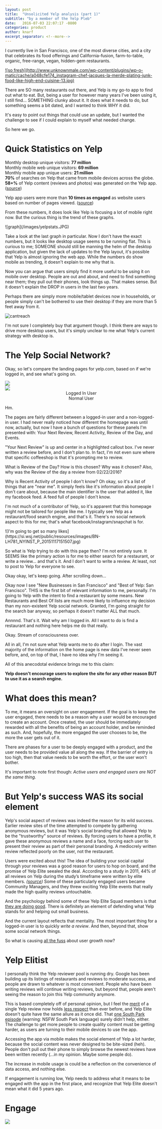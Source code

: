 ```yaml
---
layout: post
title:  "Unsolicited Yelp analysis (part 1)"
subtitle: "by a member of the Yelp Pleb"
date:   2016-07-03 22:07:17 -0800
categories: product
author: knarf
excerpt_separator: <!--more-->
---
```


I currently live in San Francisco, one of the most diverse cities, and a city that celebrates its food offerings and California-fusion, farm-to-table, organic, free-range, vegan, hidden-gem restaurants. 

<a href="#" class="image featured">
![so fresh](http://www.unknownmale.com/wp-content/plugins/wp-o-matic/cache/a048cfe174_instagram-chef-jacques-la-merde-plating-junk-food-like-high-end-cuisine-13.jpg)
</a> 

There are SO many restaurants out there, and Yelp is my go-to app to find out what to eat. But, being a user for however many years I've been using it, I still find... SOMETHING clunky about it.  It does what it needs to do, but something seems a bit dated, and I wanted to think WHY it did. 

It's easy to point out things that could use an update, but I wanted the challenge to see if I could explain to myself what needed change.

So here we go.  

<!--more-->

Quick Statistics on Yelp
========================
Monthly desktop unique visitors: **77 million**  
Monthly mobile web unique visitors: **69 million**  
Monthly mobile app unique users: **21 million**  
**70%** of searches on Yelp that came from mobile devices across the globe.  
**58+%** of Yelp content (reviews and photos) was generated on the Yelp app.  ([source](https://www.yelp.com/factsheet))

Yelp app users were more than **10 times as engaged** as website users based on number of pages viewed.  ([source](http://www.prnewswire.com/news-releases/yelp-announces-fourth-quarter-and-full-year-2015-financial-results-300216659.html))

From these numbers, it does look like Yelp is focusing a lot of mobile right now. But the curious thing is the trend of these graphs. 

<span class="image fit">
![graph](/images/yelpstats.JPG)
</span>

Take a look at the last graph in particular. Now I don't have the exact numbers, but it looks like desktop usage seems to be running flat. This is curious to me; SOMEONE should still be manning the helm of the desktop application, but given the lack of updates to the Yelp layout, it's possible that Yelp is almost ignoring the web app. While the numbers do show mobile as trending, it doesn't explain to me why that is.  

Now you can argue that users simply find it more useful to be using it on mobile over desktop. People are out and about, and need to find something near them; they pull out their phones, look things up.  That makes sense. But it doesn't explain the DROP in users in the last two years. 

Perhaps there are simply more mobile/tablet devices now in households, or people simply can't be bothered to use their desktop if they are more than 5 feet away from it.  

![cantreach](http://www.laughtard.com/wp-content/uploads/2014/11/When-Im-lying-on-the-couch-and-cant-quite-reach-my-phone.gif)

I'm not sure I completely buy that argument though.  I think there are ways to drive more desktop users, but it's simply unclear to me what Yelp's current strategy with desktop is. 

The Yelp Social Network?
========================

Okay, so let's compare the landing pages for yelp.com, based on if we're logged in, and see what's going on. 

<div class="row uniform">
	<div class="6u">
	<span class="image fit"><img src="/images/yelp-home-in.JPG"></span> 
	</div>
	<div class="6u">
	<span class="image fit"><img src="/images/yelp-home-out.JPG"></span>
	</div>
</div>
<div class="row uniform">
	<div class="6u" style="text-align:center;">
	Logged In User
	</div>
	<div class="6u" style="text-align:center;">
	Normal User
	</div>
</div>
<p></p>

Hm. 

The pages are fairly different between a logged-in user and a non-logged-in user.  I had never really noticed how different the homepage was until now, actually, but now I have a bunch of questions for these panels I'm presented with: Your Next Review, Recent Activity, Review of the Day, and Events. 

"Your Next Review" is up and center in a highlighted callout box. I've never written a review before, and I don't plan to. In fact, I'm not even sure where that specific coffeeshop is that it's prompting me to review. 

What is Review of the Day? How is this chosen? Why was it chosen? Also, why was the Review of the day a review from 02/22/2016?  

Why is Recent Activity of people I don't know? Oh okay, so it's a list of things that are "near me".  It simply feels like it's information about people I don't care about, because the main identifier is the user that added it, like my facebook feed. A feed full of people I don't know. 

I'm not much of a contributor of Yelp, so it's apparent that this homepage might not be tailored for people like me. I typically see Yelp as a restaurant/food search engine, and that's it. There's no social network aspect to this for me; that's what facebook/instagram/snapchat is for. 

<span class="image fit">
![I'm going to get so many likes](https://si.wsj.net/public/resources/images/BN-LH781_NYINST_P_20151117151507.jpg)
</span>

So what is Yelp trying to do with this page then?  I'm not entirely sure. It SEEMS like the primary action is for me to either search for a restaurant, or write a review... and that's it. And I don't want to write a review.  At least, not to post to Yelp for everyone to see. 

Okay okay, let's keep going.  After scrolling down...

Okay now I see "New Businesses in San Francisco" and "Best of Yelp: San Francisco". THIS is the first bit of relevant information to me, personally. I'm going to Yelp with the intent to find a restaurant by some means.  New Restaurants and Best Of lists are much more likely to influence my decision than my non-existent Yelp social network.  Granted, I'm going straight for the search bar anyway, so perhaps it doesn't matter ALL that much.

Annnnd. That's it. Wait why am I logged in. All I want to do is find a restaurant and nothing here helps me do that really. 

Okay. Stream of consciousness over. 

All in all, I'm not sure what Yelp wants me to do after I login. The vast majority of the information on the home page is new data I've never seen before, and, on top of that, I have no idea why I'm seeing it. 

All of this anecodotal evidence brings me to this claim:

**Yelp doesn't encourage users to explore the site for any other reason BUT to use it as a search engine.**

What does this mean?
====================

To me, it means an oversight on user engagement. If the goal is to keep the user engaged, there needs to be a reason why a user would be encouraged to create an account. Once created, the user should be immediately rewarded with all the benefits of being an account holder, and be reminded as such.  And, hopefully, the more engaged the user chooses to be, the more the user gets out of it.

There are phases for a user to be deeply engaged with a product, and the user needs to be provided value all along the way. If the barrier of entry is too high, then that value needs to be worth the effort, or the user won't bother. 

It's important to note first though: *Active users and engaged users are NOT the same thing.*

But Yelp's success WAS its social element
=========================================

Yelp's social aspect of reviews was indeed the reason for its wild success. Earlier review sites of the time attempted to compete by gathering anonymous reviews, but it was Yelp's social branding that allowed Yelp to be the "trustworthy" source of reviews. By forcing users to have a profile, it gave these anonymous reviews a name and a face, forcing each user to present their review as part of their personal branding. A mediocrely written review reflected poorly on the user, not the restaurant. 

Users were excited about this! The idea of building your social capital through your reviews was a good reason for users to hop on board, and the promise of Yelp Elite seealed the deal.  According to a study in 2011, 44% of all reviews on Yelp during the study’s timeframe were written by elite members. *([source](http://searchengineland.com/yelp-crushed-citysearch-yahoo-why-google-stealing-yelps-playbook-78623))* Some of these particularly engaged users became Community Managers, and they threw exciting Yelp Elite events that really made the high quality reviews untouchable. 

And the psychology behind some of these Yelp Elite Squad members is that [they are doing good](http://www.bizjournals.com/phoenix/blog/business/2016/03/exclusive-phoenixs-yelp-elite-squad-members-talk.html). There is definitely an element of defending what Yelp stands for and helping out small business. 

And the current layout reflects that mentality. The most important thing for a logged-in user is to quickly *write a review*. And then, beyond that, show some social network things.

So what is causing [all the fuss](http://www.wsj.com/articles/yelp-needs-some-help-1454866219) about user growth now? 

Yelp Elitist
============

I personally think the Yelp reviewer pool is running dry. Google has been building up its listings of restaurants and reviews to moderate success, and people are drawn to whatever is most convenient.  People who have been writing reviews will continue writing reviews, but beyond that, people aren't seeing the reason to join this Yelp community anymore. 

This is based completely off of personal opinion, but I feel the [merit][merit] of a single Yelp review now holds [less respect][respect] than ever before, and Yelp Elite doesn't quite have the same allure as it once did. That [one South Park episode](https://www.youtube.com/watch?v=nFhDyZ4HFgY) (warning: NSFW South Park language) surely didn't help, either. The challenge to get more people to create quality content must be getting harder, as users are turning to their mobile devices to use the app. 

Accessing the app via mobile makes the social element of Yelp a lot harder, because the social content was never designed to be bite-sized (heh). People don't pull out their phone to simply browse the newest reviews have been written recently (...in my opinion. Maybe some people do). 

The increase in mobile usage is could be a reflection on the convenience of data access, and nothing else. 

If engagement is running low, Yelp needs to address what it means to be engaged with the app in the first place, and recognize that Yelp Elite doesn't mean what it did 5 years ago.  


Engage
======

<div style="width:100%; height:30em; overflow:hidden;">
<span class="image fit">
<img src="http://ecologyofeducation.net/wsite/wp-content/uploads/2012/06/picard-588x448.jpg">
</span>
</div>

So what does it mean to engage a user? From app to app, it's up to the team to decide and optimize on. 

From [this post on knowtify.io](http://blog.knowtify.io/four-steps-for-creating-a-user-engagement-score/), 

> "What is an engaged customer of [our product]?"  
They should answer with something like, "An engaged user of [our product] does X, Y, Z."

So let's take a look at some potential Engagement Activities for Yelp:

* Search for restaurant/business, read reviews.
* Call business through Yelp. 
* Find directions to business through Yelp. 
* View an event
* Log in
* Save a bookmark
* React to (like, compliment) a review
* Modify restaurant/business information
* Start a "Conversation"
* Share a photo
* Write a review

To be honest, I think Yelp has already done a great job in bringing in traffic from the normal users of the site; the ones that are just there to find the information they want and get out are successfully doing just that. 

So if a user only needs to search for a business, call, and find directions to be considered engaged, then perfect. The lurkers are engaged, *up to the point where they find what they need, and then they leave*.

So what should an engaged user be?  To define that we should first look at what Yelp's ideal user looks like.  Yelp's content is user-generated.  Yelp relies on users to generate new content. It's the community of reviewers that Yelp celebrates, and without engagement from the contributors, Yelp's content atrophies. Perhaps there are studies as to what happens when the community no longer continues to grow; I have no idea what happens. Something tells me, though, as a publically traded company, the market would not look kindly on stagnant growth.

Yelp's goal should be to engage the common user in hopes of converting a user into a reviewer, into an **active contributor to Yelp's ecosystem**, whether that be curating existing Yelp information, sharing a photo, or, ideally, creating new content.  

So how *does* a user go from lurker to a contributing member of Yelp's society?

Contributing to society - Yelp edition
======================================
<span class="image fit">
![community][communitypic]
</span>

Lurkers don't just instantly BECOME power users in a community, especially if the community has been around for some time. There is no magic switch that flips once a user creates an account. Users will create accounts out of curiosity, or if they're forced to. 

A social difficulty curve needs to be addressed when considering how a former lurker evolves into a power user. There should be reasons why a user would want to in the first place.  According to the [1% rule of Internet Culture][internet-culture], 1% of the users of a website actively create new content, 9% modify that content, while 90% lurk. 

Let's break down those Engagement Activities into these user-types. 

| **Activity** | **User type** | **Log in required** | 
|--- | :-: | :-: |
| Search for restaurant/business, read reviews. | Lurker | N |
| Call business through Yelp. | Lurker | N | 
| Find directions to business through Yelp. | Lurker | N |
| View an event | Lurker | N |
| Log in | Curious Lurker |  |
| Save a bookmark | Curious Lurker | Y |
| React to (like, compliment) a review | Modifier | N |
| Modify restaurant information | Modifier | N |
| Start a "Conversation" | Creator | Y |
| Share a photo | Creator | Y |
| Write a review | Creator | Y |

Curiously enough, there are several of these activities that can be done anonymously, which causes users to subconsciously wonder what the point of creating an account is at all, if not to simply give Yelp more data?  What is the value to the *user*?  

The Curious Lurker
==================

According to the 1% rule, 90% are lurkers. These are the users that enjoy using the site for the services that it immediately provides.  In Yelp's case, it's the catalog of restaurants and businesses. They might see the community from the outside, but they might not have stepped their foot in the door quite yet. They simply enjoy the content for what it is, and the lurker's engagement with the product solely lies on how much value the lurker gets out of it (i.e. how easy it is to find what restaurant to eat at).

If the goal is to entice the lurker to step inside and begin interacting with the community, there needs to be a reason for the lurker to want to do so.  There need to be benefits that the lurker can immediately reap while he/she is toying with the idea of being an active member. With new benefits in hand, the user will be more willing to explore the community, and explore all the social aspects.  

This is the [social difficulty curve](https://www.youtube.com/watch?v=QuG7mIpVFc0), which is brought up in game design for online multiplayer games.  Guiding the user, encouraging the user to take the next step when the user feels ready, allowing the user to come to a conclusion himself/herself based on all the pleasant experiences before: these are all methodically designed with the user in mind. In fact, many games eventually fail if they are not designed properly. 

Now obviously, the gamification card has been played out over the last few years, so I'm not necessarily talking badges, achievements, and progress bars.  That would be potentially force feeding a trite gamification idea without properly analyzing the situation. But the abstract idea of "progress" can still be applied. 

The path from lurker to Yelp Elite is not a short one for reluctant users. 

In Part 2, I'm going to dive deeper into this idea to see how this path might be improved.



[communitypic]: https://www.nbc.com/sites/nbcunbc/files/files/styles/1280x720/public/2013_1210_Community_Show_KeyArt_1920x1080_CA_0.jpg
[internet-culture]: https://en.wikipedia.org/wiki/1%25_rule_(Internet_culture)
[merit]: http://www.motherjones.com/environment/2015/08/i-cant-stop-reading-these-one-star-yelp-reviews-national-parks
[respect]: http://insidescoopsf.sfgate.com/blog/2014/09/17/richmond-restaurant-owner-encourages-bad-yelp-reviews/
